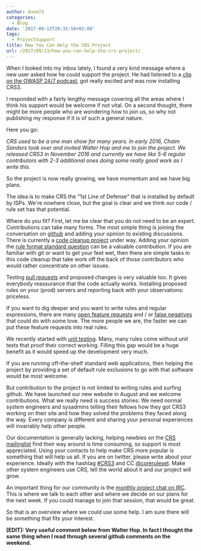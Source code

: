 ```yaml
---
author: dune73
categories:
  - Blog
date: '2017-09-13T20:35:50+02:00'
tags:
  - ProjectSupport
title: How You Can Help the CRS Project
url: /2017/09/13/how-you-can-help-the-crs-project/
---
```



When I looked into my inbox lately, I found a very kind message where a new user asked how he could support the project. He had listened to a [clip on the OWASP 24/7 podcast](https://soundcloud.com/owasp-podcast/less-than-10-minutes-series-core-rule-set-project), got really excited and was now installing CRS3.

I responded with a fairly lengthy message covering all the areas where I think his support would be welcome if not vital. On a second thought, there might be more people who are wondering how to join us, so why not publishing my response if it is of such a general nature.

Here you go:

*CRS used to be a one man show for many years. In early 2016, Chaim Sanders took over and invited Walter Hop and me to join the project. We released CRS3 in November 2016 and currently we have like 5-6 regular contributors with 2-3 additional ones doing some really good work as I write this.*

So the project is now really growing, we have momentum and we have big plans.

The idea is to make CRS the "1st Line of Defense" that is installed by default by ISPs. We're nowhere close, but the goal is clear and we think our code / rule set has that potential.

Where do you fit? First, let me be clear that you do not need to be an expert. Contributions can take many forms. The most simple thing is joining the conversation on [github](https://github.com/coreruleset/coreruleset) and adding your opinion to existing discussions. There is currently a [code cleanup project](https://github.com/coreruleset/coreruleset/issues?q=is%3Aissue+is%3Aopen+label%3A%22Rule+Cleanup+Project%22) under way. Adding your opinion the [rule format standard question](https://github.com/coreruleset/coreruleset/issues/808) can be a valuable contribution. If you are familiar with git or want to get your feet wet, then there are simple tasks in this code cleanup that take work off the back of those contributors who would rather concentrate on other issues.

Testing [pull requests](https://github.com/coreruleset/coreruleset/pulls) and proposed changes is very valuable too. It gives everybody reassurance that the code actually works. Installing proposed rules on your (prod) servers and reporting back with your observations: priceless.

If you want to dig deeper and you want to write rules and regular expressions, there are many [open feature requests](https://github.com/coreruleset/coreruleset/issues?q=is%3Aissue+is%3Aopen+label%3A%22v3.1.0-rc1+Candidate+Issue%22) and / or [false negatives](https://github.com/coreruleset/coreruleset/issues?q=is%3Aissue+is%3Aopen+label%3A%22False+Negative+-+Evasion%22) that could do with some love. The more people we are, the faster we can put these feature requests into real rules.

We recently started with [unit testing](https://coreruleset.org/20170810/testing-wafs-ftw-version-1-0-released/). Many, many rules come without unit tests that proof their correct working. Filling this gap would be a huge benefit as it would speed up the development very much.

If you are running off-the-shelf standard web applications, then helping the project by providing a set of default rule exclusions to go with that software would be most welcome.

But contribution to the project is not limited to writing rules and surfing github. We have launched our new website in August and we welcome contributions. What we really need is success stories: We need normal system engineers and sysadmins telling their fellows how they got CRS3 working on their site and how they solved the problems they faced along the way. Every company is different and sharing your personal experiences will invariably help other people.

Our documentation is generally lacking, helping newbies on the [CRS mailinglist](https://lists.owasp.org/mailman/listinfo/owasp-modsecurity-core-rule-set) find their way around is time consuming, so support is most appreciated. Using your contacts to help make CRS more popular is something that will help us all. If you are on twitter, please write about your experience. Ideally with the hashtag [\#CRS3](https://twitter.com/hashtag/CRS3) and CC [@coreruleset](https://twitter.com/coreruleset). Make other system engineers use CRS, tell the world about it and our project will grow.

An important thing for our community is the [monthly project chat on IRC](https://coreruleset.org/20170907/crs-project-news-september-2017/). This is where we talk to each other and where we decide on our plans for the next week. If you could manage to join that session, that would be great.

So that is an overview where we could use some help. I am sure there will be something that fits your interest.

**\[EDIT\]: Very useful comment below from Walter Hop. In fact I thought the same thing when I read through several github comments on the weekend.**
